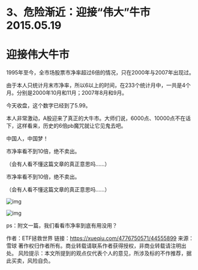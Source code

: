 # 3、危险渐近：迎接“伟大”牛市   2015.05.19


# 迎接伟大牛市

1995年至今，全市场股票市净率超过6倍的情况，只在2000年与2007年出现过。

由于本人只统计月末市净率，所以6以上的时间，在233个统计月中，一共是4个月。分别是2000年10月和11月；2007年8月和9月。

今天收盘，这个数字已经到了5.99。

本人非常激动，A股迎来了真正的大牛市。大师们说，6000点、10000点不在话下，这样看来，历史的6倍pb魔咒就让它见鬼去吧。

中国人，中国梦！

市净率看不到10倍，绝不卖出。

（会有人看不懂这篇文章的真正意思吗……）

市净率看不到10倍，绝不卖出。

（会有人看不懂这篇文章的真正意思吗……）

![img](https://xqimg.imedao.com/14d6b2adb4b22993fd8f0074.jpg!800.jpg)



![img](https://xqimg.imedao.com/14d6b2ab18222973faca8c3c.jpg!800.jpg)





ps：附文一篇，我们看看市净率到底有用没用？


作者：ETF拯救世界
链接：https://xueqiu.com/4776750571/44555899
来源：雪球
著作权归作者所有。商业转载请联系作者获得授权，非商业转载请注明出处。
风险提示：本文所提到的观点仅代表个人的意见，所涉及标的不作推荐，据此买卖，风险自负。